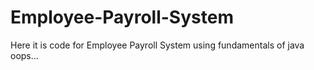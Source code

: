 # Employee-Payroll-System
Here it is code for Employee Payroll System using fundamentals of java oops...
